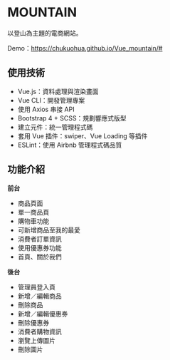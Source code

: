 # MOUNTAIN
以登山為主題的電商網站。

Demo：https://chukuohua.github.io/Vue_mountain/#
## 使用技術
<ul>
  <li>Vue.js：資料處理與渲染畫面</li>
  <li>Vue CLI：開發管理專案</li>
  <li>使用 Axios 串接 API</li>
  <li>Bootstrap 4 + SCSS：規劃響應式版型</li>
  <li>建立元件：統一管理程式碼</li>
  <li>套用 Vue 插件：swiper、Vue Loading 等插件</li>
  <li>ESLint：使用 Airbnb 管理程式碼品質</li>
</ul>

## 功能介紹
<b>前台</b>
<ul>
  <li>商品頁面</li>
  <li>單一商品頁</li>
  <li>購物車功能</li>
  <li>可新增商品至我的最愛</li>
  <li>消費者訂單資訊</li>
  <li>使用優惠券功能</li>
  <li>首頁、關於我們</li>
</ul>
<b>後台</b>
<ul>
  <li>管理員登入頁</li>
  <li>新增／編輯商品</li>
  <li>刪除商品</li>
  <li>新增／編輯優惠券</li>
  <li>刪除優惠券</li>
  <li>消費者購物資訊</li>
  <li>瀏覽上傳圖片</li>
  <li>刪除圖片</li>
</ul>

